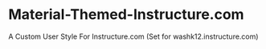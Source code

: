 # Material-Themed-Instructure.com
A Custom User Style For Instructure.com (Set for washk12.instructure.com)
